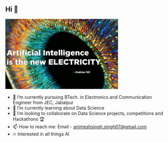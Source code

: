 ## Hi 👋

<img src = "files for readme/AI-is-the-new-electricity-1080x675.jpg" width = "70%">

- 🔭 I’m currently pursuing BTech. in Electronics and Communication Engineer from JEC, Jabalpur
- 🌱 I’m currently learning about Data Science
- 👯 I’m looking to collaborate on Data Science projects, competitions and Hackathons 🏆
- 📫 How to reach me: Email - animeshsingh.singh07@gmail.com
- 🔥 Interested in all things AI


